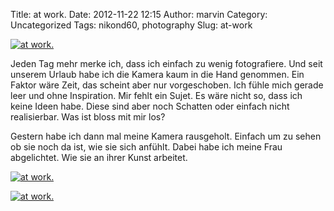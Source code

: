Title: at work.
Date: 2012-11-22 12:15
Author: marvin
Category: Uncategorized
Tags: nikond60, photography
Slug: at-work

[![at work.](http://farm9.staticflickr.com/8485/8205972831_b13f653418_c.jpg)](http://www.flickr.com/photos/marvinxsteadfast/8205972831/ "at work. by marvinxsteadfast, on Flickr, via Patr")

Jeden Tag mehr merke ich, dass ich einfach zu wenig fotografiere. Und
seit unserem Urlaub habe ich die Kamera kaum in die Hand genommen. Ein
Faktor wäre Zeit, das scheint aber nur vorgeschoben. Ich fühle mich
gerade leer und ohne Inspiration. Mir fehlt ein Sujet. Es wäre nicht so,
dass ich keine Ideen habe. Diese sind aber noch Schatten oder einfach
nicht realisierbar. Was ist bloss mit mir los?

Gestern habe ich dann mal meine Kamera rausgeholt. Einfach um zu sehen
ob sie noch da ist, wie sie sich anfühlt. Dabei habe ich meine Frau
abgelichtet. Wie sie an ihrer Kunst arbeitet.

[![at work.](http://farm9.staticflickr.com/8490/8207063728_ed82e58401_c.jpg)](http://www.flickr.com/photos/marvinxsteadfast/8207063728/ "at work. by marvinxsteadfast, on Flickr, via Patr")

[![at work.](http://farm9.staticflickr.com/8058/8205974027_b028599a45_c.jpg)](http://www.flickr.com/photos/marvinxsteadfast/8205974027/ "at work. by marvinxsteadfast, on Flickr, via Patr")

